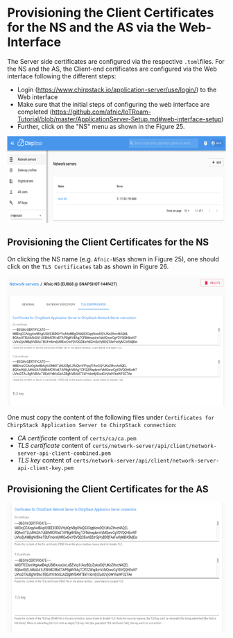 # Provisioning the Client Certificates for the NS and the AS via the Web-Interface

The Server side certificates are configured via the respective `.toml`files. For the NS and the AS, the Client-end certificates are configured via the Web interface following the different steps:
   * Login (https://www.chirpstack.io/application-server/use/login/) to the Web interface
   * Make sure that the initial steps of configuring the web interface are completed (https://github.com/afnic/IoTRoam-Tutorial/blob/master/ApplicationServer-Setup.md#web-interface-setup)
   * Further, click on the "NS" menu as shown in the Figure 25.

<p align="center">
  <img width="760" height="200" src="https://github.com/afnic/IoTRoam-Tutorial/blob/master/Images/Fig25.png?raw=true">
</p>

## Provisioning the Client Certificates for the NS

On clicking the NS name (e.g. `Afnic-NS`as shown in Figure 25), one should click on the `TLS Certificates` tab   as shown in Figure 26.

<p align="center">
  <img width="700" height="300" src="https://github.com/afnic/IoTRoam-Tutorial/blob/master/Images/Fig26.png?raw=true">
</p>

One must copy the content of the following files under `Certificates for ChirpStack Application Server to ChirpStack connection`:

   * *CA certificate* content of `certs/ca/ca.pem`
   * *TLS certificate* content of `certs/network-server/api/client/network-server-api-client-combined.pem`
   * *TLS key* content of `certs/network-server/api/client/network-server-api-client-key.pem`


## Provisioning the Client Certificates for the AS

<p align="center">
  <img width="760" height="300" src="https://github.com/afnic/IoTRoam-Tutorial/blob/master/Images/Fig27.png?raw=true">
</p>
